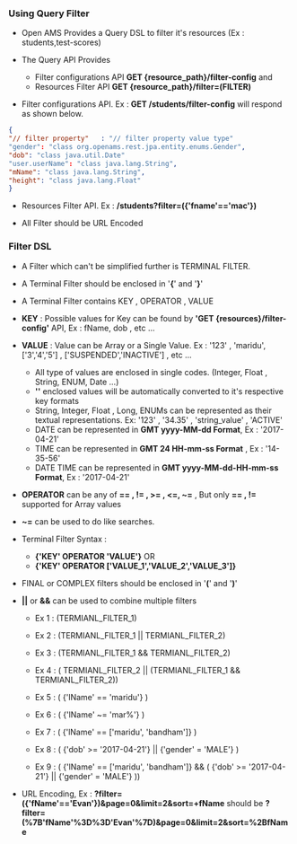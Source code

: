 
### Using Query Filter

  - Open AMS Provides a Query DSL to filter it's resources (Ex : students,test-scores)

  - The Query API Provides
      - Filter configurations API **GET {resource_path}/filter-config** and
      - Resources Filter API **GET {resource_path}/filter=(FILTER)**


  - Filter configurations API. Ex : **GET /students/filter-config**  will respond as shown below.

  ~~~ json
  {
  "// filter property"   : "// filter property value type"
  "gender": "class org.openams.rest.jpa.entity.enums.Gender",
  "dob": "class java.util.Date"
  "user.userName": "class java.lang.String",
  "mName": "class java.lang.String",
  "height": "class java.lang.Float"
  }
  ~~~

  - Resources Filter API. Ex : **/students?filter=({'fname'=='mac'})**

  - All Filter should be URL Encoded


### Filter DSL

 - A Filter which can't be simplified further is TERMINAL FILTER.
 - A Terminal Filter should be enclosed in '**{**' and '**}**'
 - A Terminal Filter contains KEY , OPERATOR , VALUE

 - **KEY** : Possible values for Key can be found by **'GET {resources}/filter-config'** API, Ex : fName, dob , etc ...

 - **VALUE** : Value can be Array or a Single Value. Ex : '123' , 'maridu', ['3','4','5'] , ['SUSPENDED','INACTIVE'] , etc ...
   - All type of values are enclosed in single codes. (Integer, Float , String, ENUM, Date ...)
   - **''**  enclosed values will be automatically converted to it's respective key formats
   - String, Integer, Float , Long, ENUMs can be represented as their textual representations. Ex: '123' , '34.35' , 'string_value' , 'ACTIVE'
   - DATE can be represented in **GMT yyyy-MM-dd Format**, Ex : '2017-04-21'
   - TIME can be represented in **GMT 24 HH-mm-ss Format** , Ex :  '14-35-56'
   - DATE TIME can be represented in **GMT yyyy-MM-dd-HH-mm-ss Format**, Ex : '2017-04-21'


 - **OPERATOR** can be  any of **== , != , >= , <=, ~=** , But only **== , !=** supported for Array values
 - **~=** can be used to do like searches.

 - Terminal Filter Syntax :
    - **{'KEY' OPERATOR 'VALUE'}** OR
    - **{'KEY' OPERATOR ['VALUE_1','VALUE_2','VALUE_3']}**



 - FINAL or COMPLEX filters should be enclosed in '**(**' and '**)**'
 - **||** or **&&** can be used to combine multiple filters

     - Ex 1 : (TERMIANL_FILTER_1)
     - Ex 2 : (TERMIANL_FILTER_1 || TERMIANL_FILTER_2)
     - Ex 3 : (TERMIANL_FILTER_1 && TERMIANL_FILTER_2)
     - Ex 4 : ( TERMIANL_FILTER_2 || (TERMIANL_FILTER_1 && TERMIANL_FILTER_2))

     - Ex 5 :  ( {'lName' == 'maridu'} )
     - Ex 6 :  ( {'lName' ~= 'mar%'} )
     - Ex 7 :  ( {'lName' == ['maridu', 'bandham']} )
     - Ex 8 :  ( {'dob' >= '2017-04-21'} || {'gender' = 'MALE'} )
     - Ex 9 :  ( {'lName' == ['maridu', 'bandham']} && ( {'dob' >= '2017-04-21'} || {'gender' = 'MALE'} ))

- URL Encoding, Ex : **?filter=({'fName'=='Evan'})&page=0&limit=2&sort=+fName** should be
    **?filter=(%7B'fName'%3D%3D'Evan'%7D)&page=0&limit=2&sort=%2BfName**
